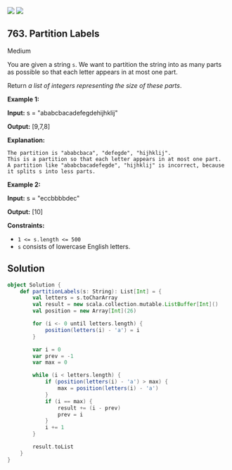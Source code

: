 [![](https://img.shields.io/github/stars/javadev/LeetCode-in-All?label=Stars&style=flat-square)](https://github.com/javadev/LeetCode-in-All)
[![](https://img.shields.io/github/forks/javadev/LeetCode-in-All?label=Fork%20me%20on%20GitHub%20&style=flat-square)](https://github.com/javadev/LeetCode-in-All/fork)

## 763\. Partition Labels

Medium

You are given a string `s`. We want to partition the string into as many parts as possible so that each letter appears in at most one part.

Return _a list of integers representing the size of these parts_.

**Example 1:**

**Input:** s = "ababcbacadefegdehijhklij"

**Output:** [9,7,8]

**Explanation:**

    The partition is "ababcbaca", "defegde", "hijhklij".
    This is a partition so that each letter appears in at most one part.
    A partition like "ababcbacadefegde", "hijhklij" is incorrect, because it splits s into less parts. 

**Example 2:**

**Input:** s = "eccbbbbdec"

**Output:** [10] 

**Constraints:**

*   `1 <= s.length <= 500`
*   `s` consists of lowercase English letters.

## Solution

```scala
object Solution {
    def partitionLabels(s: String): List[Int] = {
        val letters = s.toCharArray
        val result = new scala.collection.mutable.ListBuffer[Int]()
        val position = new Array[Int](26)

        for (i <- 0 until letters.length) {
            position(letters(i) - 'a') = i
        }

        var i = 0
        var prev = -1
        var max = 0

        while (i < letters.length) {
            if (position(letters(i) - 'a') > max) {
                max = position(letters(i) - 'a')
            }
            if (i == max) {
                result += (i - prev)
                prev = i
            }
            i += 1
        }

        result.toList
    }
}
```